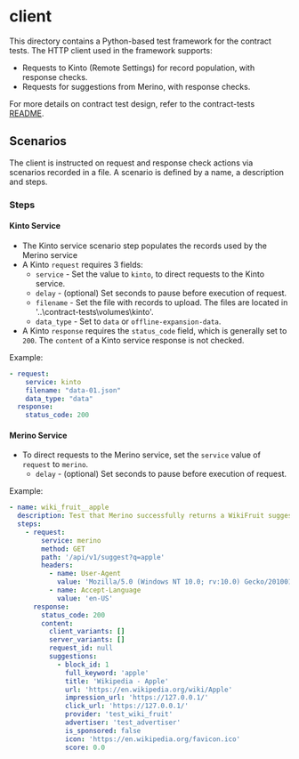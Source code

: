 # client

This directory contains a Python-based test framework for the contract tests. 
The HTTP client used in the framework supports:

* Requests to Kinto (Remote Settings) for record population, with response checks.
* Requests for suggestions from Merino, with response checks.

For more details on contract test design, refer to the contract-tests 
[README][contract_tests_readme].

## Scenarios

The client is instructed on request and response check actions via scenarios recorded 
in a file. A scenario is defined by a name, a description and steps.

### Steps

#### Kinto Service

* The Kinto service scenario step populates the records used by the Merino service
* A Kinto `request` requires 3 fields:
  * `service` - Set the value to `kinto`, to direct requests to the Kinto service. 
  * `delay` - (optional) Set seconds to pause before execution of request.
  * `filename` - Set the file with records to upload. The files are located in 
                 '..\contract-tests\volumes\kinto'.
  * `data_type` - Set to `data` or `offline-expansion-data`.
* A Kinto `response` requires the `status_code` field, which is generally set to `200`.
  The `content` of a Kinto service response is not checked.

Example:
```yaml
- request:
    service: kinto
    filename: "data-01.json"
    data_type: "data"
  response:
    status_code: 200
```

#### Merino Service

* To direct requests to the Merino service, set the `service` value of `request` to 
`merino`.
  * `delay` - (optional) Set seconds to pause before execution of request.

Example:
```yaml
- name: wiki_fruit__apple
  description: Test that Merino successfully returns a WikiFruit suggestion
  steps:
    - request:
        service: merino
        method: GET
        path: '/api/v1/suggest?q=apple'
        headers:
          - name: User-Agent
            value: 'Mozilla/5.0 (Windows NT 10.0; rv:10.0) Gecko/20100101 Firefox/91.0'
          - name: Accept-Language
            value: 'en-US'
      response:
        status_code: 200
        content:
          client_variants: []
          server_variants: []
          request_id: null
          suggestions:
            - block_id: 1
              full_keyword: 'apple'
              title: 'Wikipedia - Apple'
              url: 'https://en.wikipedia.org/wiki/Apple'
              impression_url: 'https://127.0.0.1/'
              click_url: 'https://127.0.0.1/'
              provider: 'test_wiki_fruit'
              advertiser: 'test_advertiser'
              is_sponsored: false
              icon: 'https://en.wikipedia.org/favicon.ico'
              score: 0.0
```

[contract_tests_readme]: ../README.md
